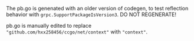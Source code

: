 The pb.go is genenated with an older version of codegen, to test reflection behavior with `grpc.SupportPackageIsVersion3`. DO NOT REGENERATE!

pb.go is manually edited to replace `"github.com/hxx258456/ccgo/net/context"` with `"context"`.
